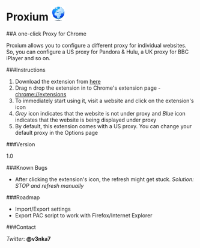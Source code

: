 Proxium ![Proxium Logo](https://github.com/venkatagiri/Proxium/raw/master/img/icon_38.png)
=======

##A one-click Proxy for Chrome

Proxium allows you to configure a different proxy for individual websites.  
So, you can configure a US proxy for Pandora & Hulu, a UK proxy for BBC iPlayer and so on.


###Instructions

1. Download the extension from [here](http://dl.venkatagiri.me/Proxium.crx)
2. Drag n drop the extension in to Chrome's extension page - [chrome://extensions](chrome://extensions)
3. To immediately start using it, visit a website and click on the extension's icon
4. *Grey* icon indicates that the website is not under proxy and *Blue* icon indicates that the website is being displayed under proxy
5. By default, this extension comes with a US proxy. You can change your default proxy in the Options page


###Version

1.0


###Known Bugs

* After clicking the extension's icon, the refresh might get stuck. *Solution: STOP and refresh manually*


###Roadmap

* Import/Export settings
* Export PAC script to work with Firefox/Internet Explorer


###Contact

*Twitter*: __@v3nka7__
